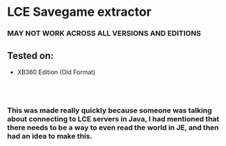 # LCE Savegame extractor

### MAY NOT WORK ACROSS ALL VERSIONS AND EDITIONS

## Tested on:
- XB360 Edition (Old Format)

<br>
<br>

### This was made really quickly because someone was talking about connecting to LCE servers in Java, I had mentioned that there needs to be a way to even read the world in JE, and then had an idea to make this.
